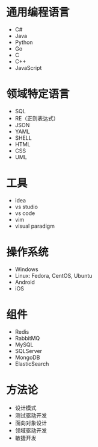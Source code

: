 # 通用编程语言
* C#
* Java
* Python
* Go
* C
* C++
* JavaScript

# 领域特定语言
* SQL
* RE（正则表达式）
* JSON
* YAML
* SHELL
* HTML
* CSS
* UML

# 工具
* idea
* vs studio
* vs code
* vim
* visual paradigm


# 操作系统
* Windows
* Linux: Fedora, CentOS, Ubuntu
* Android
* iOS

# 组件
* Redis
* RabbitMQ
* MySQL
* SQLServer
* MongoDB
* ElasticSearch

# 方法论
* 设计模式
* 测试驱动开发
* 面向对象设计
* 领域驱动开发
* 敏捷开发